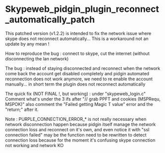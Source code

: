 # Skypeweb_pidgin_plugin_reconnect_automatically_patch

This patched version (v1.2.2) is intended to fix the network issue where skype does not reconnect automatically...
This is a workaround not an update by any mean !

How to reproduce the bug : connect to skype, cut the internet (without disconnecting the lan network)

The bug : instead of staying disconnected and reconnect when the network come back the account get disabled completely and pidgin automated reconnection does not work anymore, we need to re enable the account manually... in short term the plugin does not reconnect automatically

The quick fix (NOT FINAL !, but working) : under "skypeweb_login.c"
Comment what's under the 3 ifs after "// grab PPFT and cookies (MSPRequ, MSPOK)"
also comment the "Failed getting Magic T value" error and the "return;" after it.

Note : PURPLE_CONNECTION_ERROR_* is not really necessary when network disconnection happen because pidgin itself manage the network connection loss and reconnect on it's own, and even notice it with "ssl connection failed" may be the function need to be rewritten to detect connection loss because for the moment it's confusing skype connection not working and network KO

